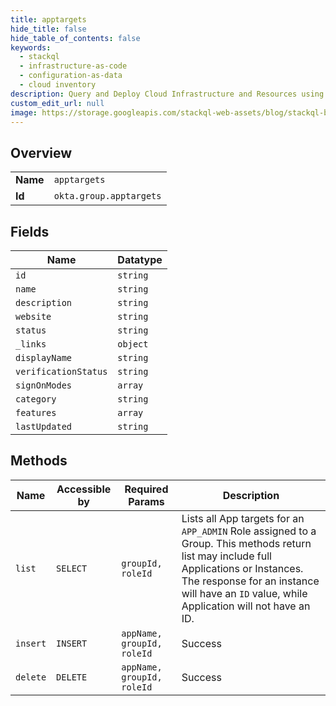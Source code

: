 ```yaml
---
title: apptargets
hide_title: false
hide_table_of_contents: false
keywords:
  - stackql
  - infrastructure-as-code
  - configuration-as-data
  - cloud inventory
description: Query and Deploy Cloud Infrastructure and Resources using SQL
custom_edit_url: null
image: https://storage.googleapis.com/stackql-web-assets/blog/stackql-blog-post-featured-image.png
---
```

  
    

## Overview
<table><tbody>
<tr><td><b>Name</b></td><td><code>apptargets</code></td></tr>
<tr><td><b>Id</b></td><td><code>okta.group.apptargets</code></td></tr>
</tbody></table>

## Fields
| Name | Datatype |
| ---- | -------- |
| `id` | `string` |
| `name` | `string` |
| `description` | `string` |
| `website` | `string` |
| `status` | `string` |
| `_links` | `object` |
| `displayName` | `string` |
| `verificationStatus` | `string` |
| `signOnModes` | `array` |
| `category` | `string` |
| `features` | `array` |
| `lastUpdated` | `string` |
## Methods
| Name | Accessible by | Required Params | Description |
| ---- | ------------- | --------------- | ----------- |
| `list` | `SELECT` | `groupId, roleId` | Lists all App targets for an `APP_ADMIN` Role assigned to a Group. This methods return list may include full Applications or Instances. The response for an instance will have an `ID` value, while Application will not have an ID. |
| `insert` | `INSERT` | `appName, groupId, roleId` | Success |
| `delete` | `DELETE` | `appName, groupId, roleId` | Success |
